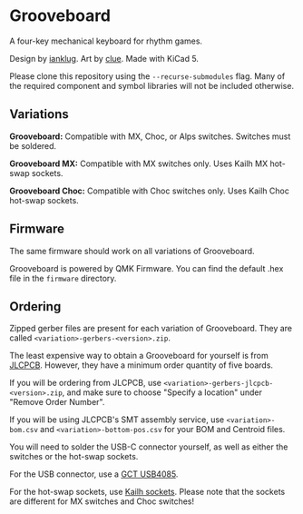 # Grooveboard
A four-key mechanical keyboard for rhythm games.

Design by [ianklug](https://ianklug.com). Art by [clue](https://clue.graphics). Made with KiCad 5.

Please clone this repository using the `--recurse-submodules` flag. Many of the required component and symbol libraries will not be included otherwise.

## Variations

**Grooveboard:** Compatible with MX, Choc, or Alps switches. Switches must be soldered.

**Grooveboard MX:** Compatible with MX switches only. Uses Kailh MX hot-swap sockets.

**Grooveboard Choc:** Compatible with Choc switches only. Uses Kailh Choc hot-swap sockets.

## Firmware

The same firmware should work on all variations of Grooveboard.

Grooveboard is powered by QMK Firmware. You can find the default .hex file in the `firmware` directory.

## Ordering

Zipped gerber files are present for each variation of Grooveboard. They are called `<variation>-gerbers-<version>.zip`.

The least expensive way to obtain a Grooveboard for yourself is from [JLCPCB](https://jlcpcb.com). However, they have a minimum order quantity of five boards.

If you will be ordering from JLCPCB, use `<variation>-gerbers-jlcpcb-<version>.zip`, and make sure to choose "Specify a location" under "Remove Order Number".

If you will be using JLCPCB's SMT assembly service, use `<variation>-bom.csv` and `<variation>-bottom-pos.csv` for your BOM and Centroid files.

You will need to solder the USB-C connector yourself, as well as either the switches or the hot-swap sockets.

For the USB connector, use a [GCT USB4085](https://gct.co/connector/usb4085). 

For the hot-swap sockets, use [Kailh sockets](https://www.kailhswitch.com/mechanical-keyboard-switches/box-switches/mechanical-keyboard-switches-kailh-pcb-socket.html). Please note that the sockets are different for MX switches and Choc switches!

